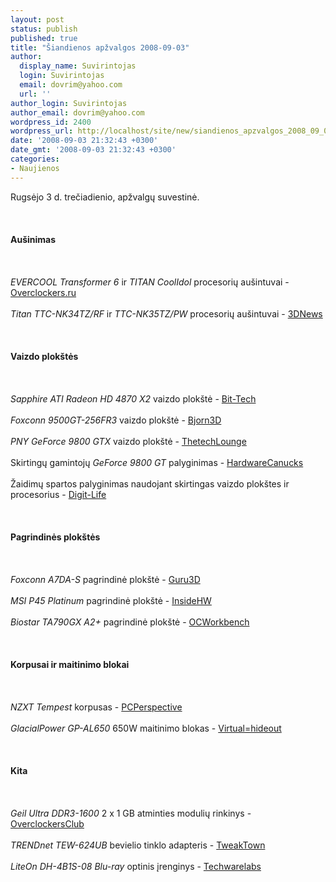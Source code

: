 ```yaml
---
layout: post
status: publish
published: true
title: "Šiandienos apžvalgos 2008-09-03"
author:
  display_name: Suvirintojas
  login: Suvirintojas
  email: dovrim@yahoo.com
  url: ''
author_login: Suvirintojas
author_email: dovrim@yahoo.com
wordpress_id: 2400
wordpress_url: http://localhost/site/new/siandienos_apzvalgos_2008_09_03/
date: '2008-09-03 21:32:43 +0300'
date_gmt: '2008-09-03 21:32:43 +0300'
categories:
- Naujienos
---
```

<p>Rugsėjo 3 d. trečiadienio, apžvalgų suvestinė.<br />
<br><br />
<br><b>Aušinimas</b><br />
<br><br />
<br><i>EVERCOOL Transformer 6</i> ir <i>TITAN CoolIdol</i> procesorių aušintuvai - <a class="ns" href="http://www.overclockers.ru/lab/30239.shtml">Overclockers.ru</a><br />
<br><i>Titan TTC-NK34TZ/RF</i> ir <i>TTC-NK35TZ/PW</i> procesorių aušintuvai - <a class="ns" href="http://www.3dnews.ru/cooling/titan_nk34tz_nk35tz/">3DNews</a><br />
<br><br />
<br><b>Vaizdo plokštės</b><br />
<br><br />
<br><i>Sapphire ATI Radeon HD 4870 X2</i> vaizdo plokštė - <a class="ns" href="http://www.bit-tech.net/hardware/2008/09/03/sapphire-ati-radeon-hd-4870-x2/1">Bit-Tech</a><br />
<br><i>Foxconn 9500GT-256FR3</i> vaizdo plokštė - <a class="ns" href="http://www.bjorn3d.com/read.php?cID=1324">Bjorn3D</a><br />
<br><i>PNY GeForce 9800 GTX</i> vaizdo plokštė - <a class="ns" href="http://www.thetechlounge.com/article/567/PNY-GeForce-9800-GTX-512MB-XLR8-Video-Card/">ThetechLounge</a><br />
<br>Skirtingų gamintojų <i>GeForce 9800 GT</i> palyginimas - <a class="ns" href="http://www.hardwarecanucks.com/forum/hardware-canucks-reviews/9791-geforce-9800-gt-roundup-evga-asus-gigabyte-palit.html">HardwareCanucks</a><br />
<br>Žaidimų spartos palyginimas naudojant skirtingas vaizdo plokštes ir procesorius - <a class="ns" href="http://www.digit-life.com/articles3/video/video-cpu-combinations-3-p1.html">Digit-Life</a><br />
<br><br />
<br><b>Pagrindinės plokštės</b><br />
<br><br />
<br><i>Foxconn A7DA-S</i> pagrindinė plokštė - <a class="ns" href="http://www.guru3d.com/article/amd-790gx--foxconn-a7das-review/">Guru3D</a><br />
<br><i>MSI P45 Platinum</i> pagrindinė plokštė - <a class="ns" href="http://www.insidehw.com/Reviews/Motherboards/MSI-P45-Platinum.html">InsideHW</a><br />
<br><i>Biostar TA790GX A2+</i> pagrindinė plokštė - <a class="ns" href="http://my.ocworkbench.com/2008/biostar/TA790GX-A2+/g1.htm">OCWorkbench</a><br />
<br><br />
<br><b>Korpusai ir maitinimo blokai</b><br />
<br><br />
<br><i>NZXT Tempest</i> korpusas - <a class="ns" href="http://www.pcper.com/article.php?aid=614">PCPerspective</a><br />
<br><i>GlacialPower GP-AL650</i> 650W maitinimo blokas - <a class="ns" href="http://www.virtual-hideout.net/reviews/GlacialPower_AL650_PSU/index.shtml">Virtual=hideout</a><br />
<br><br />
<br><b>Kita</b><br />
<br><br />
<br><i>Geil Ultra DDR3-1600</i> 2 x 1 GB atminties modulių rinkinys - <a class="ns" href="http://www.overclockersclub.com/reviews/geil_ultra/">OverclockersClub</a><br />
<br><i>TRENDnet TEW-624UB</i> bevielio tinklo adapteris - <a class="ns" href="http://www.tweaktown.com/reviews/1582/trendnet_tew_624ub_300mbps_wireless_n_usb_2_0_adapter/index.html">TweakTown</a><br />
<br><i>LiteOn DH-4B1S-08 Blu-ray</i> optinis įrenginys - <a class="ns" href="http://www.techwarelabs.com/reviews/peripherals/liteon_dh4b1s_blu_ray_burner/">Techwarelabs</a><br />
<br><br />
<br><br />
<br></p>
